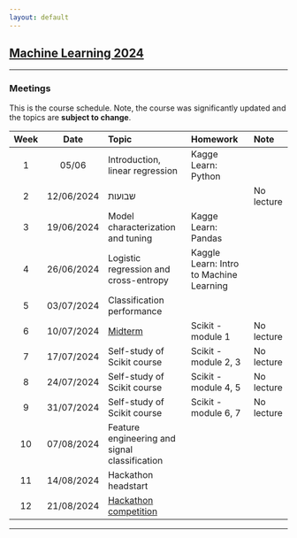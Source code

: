 ```yaml
---
layout: default
---
```


## [Machine Learning 2024](/suppl/ml/ml2024/)

---

### Meetings
This is the course schedule. Note, the course was significantly updated and the topics are **subject to change**.


| Week |    Date    | Topic                                         | Homework                                | Note       |
|:----:|:----------:|:----------------------------------------------|:----------------------------------------|:-----------|
|  1   |   05/06    | Introduction, linear regression               | Kagge Learn: Python                     |            |
|  2   | 12/06/2024 | שבועות                                        |                                         | No lecture |
|  3   | 19/06/2024 | Model characterization and tuning             | Kagge Learn: Pandas                     |            |
|  4   | 26/06/2024 | Logistic regression and cross-entropy         | Kaggle Learn: Intro to Machine Learning |            |
|  5   | 03/07/2024 | Classification performance                    |                                         |            |
|  6   | 10/07/2024 | [Midterm](/suppl/ml/ml_midterm2024)                                       | Scikit - module 1                       | No lecture |
|  7   | 17/07/2024 | Self-study of Scikit course                   | Scikit - module 2, 3                    | No lecture |
|  8   | 24/07/2024 | Self-study of Scikit course                   | Scikit - module 4, 5                    | No lecture |
|  9   | 31/07/2024 | Self-study of Scikit course                   | Scikit - module 6, 7                    | No lecture |
|  10  | 07/08/2024 | Feature engineering and signal classification |                                         |            |
|  11  | 14/08/2024 | Hackathon headstart                           |                                         |            |
|  12  | 21/08/2024 | [Hackathon competition](/suppl/ml/ml_hackathon2024)                         |                                         |            |

---
